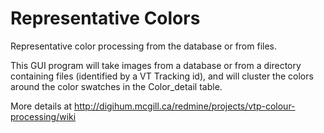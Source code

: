 Representative Colors
====================

Representative color processing from the database or from files. 

This GUI program will take images from a database or from a directory containing files (identified by a VT Tracking id),
and will cluster the colors around the color swatches in the Color_detail table.

More details at http://digihum.mcgill.ca/redmine/projects/vtp-colour-processing/wiki
